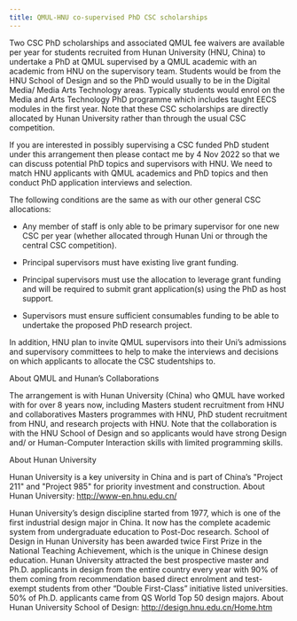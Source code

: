 ```yaml
---
title: QMUL-HNU co-supervised PhD CSC scholarships
---
```

Two CSC PhD scholarships and associated QMUL fee waivers are available per year for students recruited from Hunan University (HNU, China) to undertake a PhD at QMUL supervised by a QMUL academic with an academic from HNU on the supervisory team. Students would be from the HNU School of Design and so the PhD would usually to be in the Digital Media/ Media Arts Technology areas. Typically students would enrol on the Media and Arts Technology PhD programme which includes taught EECS modules in the first year. Note that these CSC scholarships are directly allocated by Hunan University rather than through the usual CSC competition.

If you are interested in possibly supervising a CSC funded PhD student under this arrangement then please contact me by 4 Nov 2022 so that we can discuss potential PhD topics and supervisors with HNU. We need to match HNU applicants with QMUL academics and PhD topics and then conduct PhD application interviews and selection.

The following conditions are the same as with our other general CSC allocations:

- Any member of staff is only able to be primary supervisor for one new CSC per year (whether allocated through Hunan Uni or through the central CSC competition).

- Principal supervisors must have existing live grant funding.

- Principal supervisors must use the allocation to leverage grant funding and will be required to submit grant application(s) using the PhD as host support.

- Supervisors must ensure sufficient consumables funding to be able to undertake the proposed PhD research project.

In addition, HNU plan to invite QMUL supervisors into their Uni’s admissions and supervisory committees to help to make the interviews and decisions on which applicants to allocate the CSC studentships to.

About QMUL and Hunan’s Collaborations

The arrangement is with Hunan University (China) who QMUL have worked with for over 8 years now, including Masters student recruitment from HNU and collaboratives Masters programmes with HNU, PhD student recruitment from HNU, and research projects with HNU. Note that the collaboration is with the HNU School of Design and so applicants would have strong Design and/ or Human-Computer Interaction skills with limited programming skills.

About Hunan University

Hunan University is a key university in China and is part of China’s "Project 211" and "Project 985" for priority investment and construction. About Hunan University: http://www-en.hnu.edu.cn/

Hunan University’s design discipline started from 1977, which is one of the first industrial design major in China. It now has the complete academic system from undergraduate education to Post-Doc research. School of Design in Hunan University has been awarded twice First Prize in the National Teaching Achievement, which is the unique in Chinese design education. Hunan University attracted the best prospective master and Ph.D. applicants in design from the entire country every year with 90% of them coming from recommendation based direct enrolment and test-exempt students from other “Double First-Class” initiative listed universities. 50% of Ph.D. applicants came from QS World Top 50 design majors. About Hunan University School of Design: http://design.hnu.edu.cn/Home.htm
